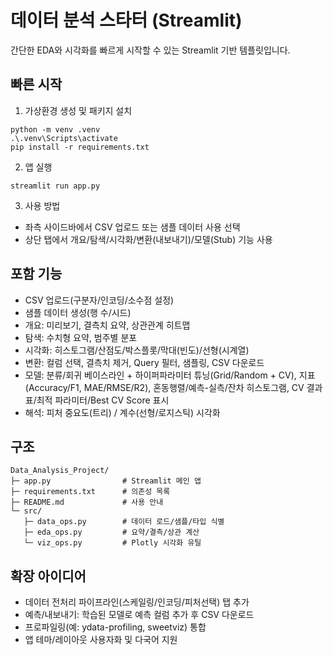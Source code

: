 # 데이터 분석 스타터 (Streamlit)

간단한 EDA와 시각화를 빠르게 시작할 수 있는 Streamlit 기반 템플릿입니다.

## 빠른 시작

1) 가상환경 생성 및 패키지 설치

```
python -m venv .venv
.\.venv\Scripts\activate
pip install -r requirements.txt
```

2) 앱 실행

```
streamlit run app.py
```

3) 사용 방법
- 좌측 사이드바에서 CSV 업로드 또는 샘플 데이터 사용 선택
- 상단 탭에서 개요/탐색/시각화/변환(내보내기)/모델(Stub) 기능 사용

## 포함 기능
- CSV 업로드(구분자/인코딩/소수점 설정)
- 샘플 데이터 생성(행 수/시드)
- 개요: 미리보기, 결측치 요약, 상관관계 히트맵
- 탐색: 수치형 요약, 범주별 분포
- 시각화: 히스토그램/산점도/박스플롯/막대(빈도)/선형(시계열)
- 변환: 컬럼 선택, 결측치 제거, Query 필터, 샘플링, CSV 다운로드
- 모델: 분류/회귀 베이스라인 + 하이퍼파라미터 튜닝(Grid/Random + CV),
  지표(Accuracy/F1, MAE/RMSE/R2), 혼동행렬/예측-실측/잔차 히스토그램,
  CV 결과표/최적 파라미터/Best CV Score 표시
 - 해석: 피처 중요도(트리) / 계수(선형/로지스틱) 시각화

## 구조
```
Data_Analysis_Project/
├─ app.py                # Streamlit 메인 앱
├─ requirements.txt      # 의존성 목록
├─ README.md             # 사용 안내
└─ src/
   ├─ data_ops.py        # 데이터 로드/샘플/타입 식별
   ├─ eda_ops.py         # 요약/결측/상관 계산
   └─ viz_ops.py         # Plotly 시각화 유틸
```

## 확장 아이디어
- 데이터 전처리 파이프라인(스케일링/인코딩/피처선택) 탭 추가
 - 예측/내보내기: 학습된 모델로 예측 컬럼 추가 후 CSV 다운로드
- 프로파일링(예: ydata-profiling, sweetviz) 통합
- 앱 테마/레이아웃 사용자화 및 다국어 지원
